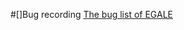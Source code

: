 #[]Bug recording 
[The bug list of EGALE](https://github.com/lin-tan/eagle/tree/main/bug-reproduction)
